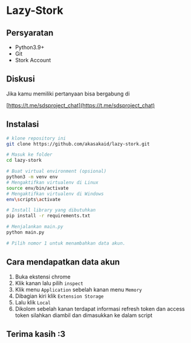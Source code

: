 # Lazy-Stork


## Persyaratan

* Python3.9+
* Git
* Stork Account

## Diskusi

Jika kamu memiliki pertanyaan bisa bergabung di 

[https://t.me/sdsproject_chat](https://t.me/sdsproject_chat)

## Instalasi

```bash
# klone repository ini
git clone https://github.com/akasakaid/lazy-stork.git

# Masuk ke folder
cd lazy-stork

# Buat virtual environment (opsional)
python3 -m venv env
# Mengaktifkan virtualenv di Linux
source env/bin/activate
# Mengaktifkan virtualenv di Windows
env\scripts\activate

# Install library yang dibutuhkan
pip install -r requirements.txt

# Menjalankan main.py
python main.py

# Pilih nomor 1 untuk menambahkan data akun.
```

## Cara mendapatkan data akun

1. Buka ekstensi chrome
2. Klik kanan lalu pilih `inspect`
3. Klik menu `Application` sebelah kanan menu `Memory`
4. Dibagian kiri klik `Extension Storage`
5. Lalu klik `Local`
6. Dikolom sebelah kanan terdapat informasi refresh token dan access token silahkan diambil dan dimasukkan ke dalam script 

## Terima kasih :3